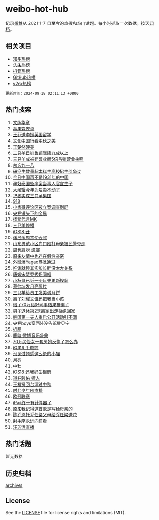 # weibo-hot-hub

记录[微博](https://www.weibo.com)从 2021-1-7 日至今的热搜和热门话题。每小时抓取一次数据，按天[归档](archives)。

## 相关项目

- [知乎热榜](https://github.com/lonnyzhang423/zhihu-hot-hub)
- [头条热榜](https://github.com/lonnyzhang423/toutiao-hot-hub)
- [抖音热榜](https://github.com/lonnyzhang423/douyin-hot-hub)
- [GitHub热榜](https://github.com/lonnyzhang423/github-hot-hub)
- [v2ex热榜](https://github.com/lonnyzhang423/v2ex-hot-hub)


`更新时间：2024-09-18 02:11:13 +0800`

## 热门搜索

1. [文脉华章](https://m.weibo.cn/search?containerid=100103type%3D1%26t%3D10%26q%3D%23%E6%96%87%E8%84%89%E5%8D%8E%E7%AB%A0%23&stream_entry_id=51&isnewpage=1&extparam=seat%3D1%26dgr%3D0%26filter_type%3Drealtimehot%26stream_entry_id%3D51%26c_type%3D51%26pos%3D0%26q%3D%2523%25E6%2596%2587%25E8%2584%2589%25E5%258D%258E%25E7%25AB%25A0%2523%26cate%3D10103%26display_time%3D1726596672%26pre_seqid%3D172659667231100565154)
1. [苹果变安卓](https://m.weibo.cn/search?containerid=100103type%3D1%26t%3D10%26q%3D%E8%8B%B9%E6%9E%9C%E5%8F%98%E5%AE%89%E5%8D%93&stream_entry_id=31&isnewpage=1&extparam=seat%3D1%26dgr%3D0%26band_rank%3D1%26stream_entry_id%3D31%26flag%3D2%26pos%3D0%26filter_type%3Drealtimehot%26cate%3D5001%26c_type%3D31%26lcate%3D5001%26realpos%3D1%26q%3D%25E8%258B%25B9%25E6%259E%259C%25E5%258F%2598%25E5%25AE%2589%25E5%258D%2593%26display_time%3D1726596672%26pre_seqid%3D172659667231100565154)
1. [王菲送李嫣英国留学](https://m.weibo.cn/search?containerid=100103type%3D1%26t%3D10%26q%3D%23%E7%8E%8B%E8%8F%B2%E9%80%81%E6%9D%8E%E5%AB%A3%E8%8B%B1%E5%9B%BD%E7%95%99%E5%AD%A6%23&stream_entry_id=31&isnewpage=1&extparam=seat%3D1%26dgr%3D0%26band_rank%3D2%26stream_entry_id%3D31%26flag%3D2%26pos%3D1%26filter_type%3Drealtimehot%26cate%3D5001%26c_type%3D31%26lcate%3D5001%26realpos%3D2%26q%3D%2523%25E7%258E%258B%25E8%258F%25B2%25E9%2580%2581%25E6%259D%258E%25E5%25AB%25A3%25E8%258B%25B1%25E5%259B%25BD%25E7%2595%2599%25E5%25AD%25A6%2523%26display_time%3D1726596672%26pre_seqid%3D172659667231100565154)
1. [文化中国行看中秋之美](https://m.weibo.cn/search?containerid=100103type%3D1%26t%3D10%26q%3D%23%E6%96%87%E5%8C%96%E4%B8%AD%E5%9B%BD%E8%A1%8C%E7%9C%8B%E4%B8%AD%E7%A7%8B%E4%B9%8B%E7%BE%8E%23&stream_entry_id=31&isnewpage=1&extparam=seat%3D1%26dgr%3D0%26band_rank%3D3%26stream_entry_id%3D31%26flag%3D0%26pos%3D2%26filter_type%3Drealtimehot%26cate%3D5001%26c_type%3D31%26lcate%3D5001%26realpos%3D3%26q%3D%2523%25E6%2596%2587%25E5%258C%2596%25E4%25B8%25AD%25E5%259B%25BD%25E8%25A1%258C%25E7%259C%258B%25E4%25B8%25AD%25E7%25A7%258B%25E4%25B9%258B%25E7%25BE%258E%2523%26display_time%3D1726596672%26pre_seqid%3D172659667231100565154)
1. [王楚然硬美](https://m.weibo.cn/search?containerid=100103type%3D1%26t%3D10%26q%3D%E7%8E%8B%E6%A5%9A%E7%84%B6%E7%A1%AC%E7%BE%8E&stream_entry_id=31&isnewpage=1&extparam=seat%3D1%26dgr%3D0%26band_rank%3D4%26stream_entry_id%3D31%26flag%3D2%26pos%3D3%26filter_type%3Drealtimehot%26cate%3D5001%26c_type%3D31%26lcate%3D5001%26realpos%3D4%26q%3D%25E7%258E%258B%25E6%25A5%259A%25E7%2584%25B6%25E7%25A1%25AC%25E7%25BE%258E%26display_time%3D1726596672%26pre_seqid%3D172659667231100565154)
1. [三只羊日销售额骤降九成以上](https://m.weibo.cn/search?containerid=100103type%3D1%26t%3D10%26q%3D%23%E4%B8%89%E5%8F%AA%E7%BE%8A%E6%97%A5%E9%94%80%E5%94%AE%E9%A2%9D%E9%AA%A4%E9%99%8D%E4%B9%9D%E6%88%90%E4%BB%A5%E4%B8%8A%23&stream_entry_id=31&isnewpage=1&extparam=seat%3D1%26dgr%3D0%26band_rank%3D5%26stream_entry_id%3D31%26flag%3D0%26pos%3D4%26filter_type%3Drealtimehot%26cate%3D5001%26c_type%3D31%26lcate%3D5001%26realpos%3D5%26q%3D%2523%25E4%25B8%2589%25E5%258F%25AA%25E7%25BE%258A%25E6%2597%25A5%25E9%2594%2580%25E5%2594%25AE%25E9%25A2%259D%25E9%25AA%25A4%25E9%2599%258D%25E4%25B9%259D%25E6%2588%2590%25E4%25BB%25A5%25E4%25B8%258A%2523%26display_time%3D1726596672%26pre_seqid%3D172659667231100565154)
1. [三只羊或被罚营业额5倍吊销营业执照](https://m.weibo.cn/search?containerid=100103type%3D1%26t%3D10%26q%3D%23%E4%B8%89%E5%8F%AA%E7%BE%8A%E6%88%96%E8%A2%AB%E7%BD%9A%E8%90%A5%E4%B8%9A%E9%A2%9D5%E5%80%8D%E5%90%8A%E9%94%80%E8%90%A5%E4%B8%9A%E6%89%A7%E7%85%A7%23&stream_entry_id=31&isnewpage=1&extparam=seat%3D1%26dgr%3D0%26band_rank%3D6%26stream_entry_id%3D31%26flag%3D2%26pos%3D5%26filter_type%3Drealtimehot%26cate%3D5001%26c_type%3D31%26lcate%3D5001%26realpos%3D6%26q%3D%2523%25E4%25B8%2589%25E5%258F%25AA%25E7%25BE%258A%25E6%2588%2596%25E8%25A2%25AB%25E7%25BD%259A%25E8%2590%25A5%25E4%25B8%259A%25E9%25A2%259D5%25E5%2580%258D%25E5%2590%258A%25E9%2594%2580%25E8%2590%25A5%25E4%25B8%259A%25E6%2589%25A7%25E7%2585%25A7%2523%26display_time%3D1726596672%26pre_seqid%3D172659667231100565154)
1. [勿忘九一八](https://m.weibo.cn/search?containerid=100103type%3D1%26t%3D10%26q%3D%23%E5%8B%BF%E5%BF%98%E4%B9%9D%E4%B8%80%E5%85%AB%23&stream_entry_id=31&isnewpage=1&extparam=seat%3D1%26dgr%3D0%26band_rank%3D7%26stream_entry_id%3D31%26flag%3D0%26pos%3D6%26filter_type%3Drealtimehot%26cate%3D5001%26c_type%3D31%26lcate%3D5001%26realpos%3D7%26q%3D%2523%25E5%258B%25BF%25E5%25BF%2598%25E4%25B9%259D%25E4%25B8%2580%25E5%2585%25AB%2523%26display_time%3D1726596672%26pre_seqid%3D172659667231100565154)
1. [研究生数量超本科生高校招生引争议](https://m.weibo.cn/search?containerid=100103type%3D1%26t%3D10%26q%3D%23%E7%A0%94%E7%A9%B6%E7%94%9F%E6%95%B0%E9%87%8F%E8%B6%85%E6%9C%AC%E7%A7%91%E7%94%9F%E9%AB%98%E6%A0%A1%E6%8B%9B%E7%94%9F%E5%BC%95%E4%BA%89%E8%AE%AE%23&stream_entry_id=31&isnewpage=1&extparam=seat%3D1%26dgr%3D0%26band_rank%3D8%26stream_entry_id%3D31%26flag%3D0%26pos%3D7%26filter_type%3Drealtimehot%26cate%3D5001%26c_type%3D31%26lcate%3D5001%26realpos%3D8%26q%3D%2523%25E7%25A0%2594%25E7%25A9%25B6%25E7%2594%259F%25E6%2595%25B0%25E9%2587%258F%25E8%25B6%2585%25E6%259C%25AC%25E7%25A7%2591%25E7%2594%259F%25E9%25AB%2598%25E6%25A0%25A1%25E6%258B%259B%25E7%2594%259F%25E5%25BC%2595%25E4%25BA%2589%25E8%25AE%25AE%2523%26display_time%3D1726596672%26pre_seqid%3D172659667231100565154)
1. [今日中国再不是1931年的中国](https://m.weibo.cn/search?containerid=100103type%3D1%26t%3D10%26q%3D%23%E4%BB%8A%E6%97%A5%E4%B8%AD%E5%9B%BD%E5%86%8D%E4%B8%8D%E6%98%AF1931%E5%B9%B4%E7%9A%84%E4%B8%AD%E5%9B%BD%23&stream_entry_id=31&isnewpage=1&extparam=seat%3D1%26dgr%3D0%26band_rank%3D9%26stream_entry_id%3D31%26flag%3D0%26pos%3D8%26filter_type%3Drealtimehot%26cate%3D5001%26c_type%3D31%26lcate%3D5001%26realpos%3D9%26q%3D%2523%25E4%25BB%258A%25E6%2597%25A5%25E4%25B8%25AD%25E5%259B%25BD%25E5%2586%258D%25E4%25B8%258D%25E6%2598%25AF1931%25E5%25B9%25B4%25E7%259A%2584%25E4%25B8%25AD%25E5%259B%25BD%2523%26display_time%3D1726596672%26pre_seqid%3D172659667231100565154)
1. [孕妇泰国坠崖案当事人官宣生子](https://m.weibo.cn/search?containerid=100103type%3D1%26t%3D10%26q%3D%23%E5%AD%95%E5%A6%87%E6%B3%B0%E5%9B%BD%E5%9D%A0%E5%B4%96%E6%A1%88%E5%BD%93%E4%BA%8B%E4%BA%BA%E5%AE%98%E5%AE%A3%E7%94%9F%E5%AD%90%23&stream_entry_id=31&isnewpage=1&extparam=seat%3D1%26dgr%3D0%26band_rank%3D10%26stream_entry_id%3D31%26flag%3D0%26pos%3D9%26filter_type%3Drealtimehot%26cate%3D5001%26c_type%3D31%26lcate%3D5001%26realpos%3D10%26q%3D%2523%25E5%25AD%2595%25E5%25A6%2587%25E6%25B3%25B0%25E5%259B%25BD%25E5%259D%25A0%25E5%25B4%2596%25E6%25A1%2588%25E5%25BD%2593%25E4%25BA%258B%25E4%25BA%25BA%25E5%25AE%2598%25E5%25AE%25A3%25E7%2594%259F%25E5%25AD%2590%2523%26display_time%3D1726596672%26pre_seqid%3D172659667231100565154)
1. [大闸蟹今年为啥卖不动了](https://m.weibo.cn/search?containerid=100103type%3D1%26t%3D10%26q%3D%23%E5%A4%A7%E9%97%B8%E8%9F%B9%E4%BB%8A%E5%B9%B4%E4%B8%BA%E5%95%A5%E5%8D%96%E4%B8%8D%E5%8A%A8%E4%BA%86%23&stream_entry_id=31&isnewpage=1&extparam=seat%3D1%26dgr%3D0%26band_rank%3D11%26stream_entry_id%3D31%26flag%3D2%26pos%3D10%26filter_type%3Drealtimehot%26cate%3D5001%26c_type%3D31%26lcate%3D5001%26realpos%3D11%26q%3D%2523%25E5%25A4%25A7%25E9%2597%25B8%25E8%259F%25B9%25E4%25BB%258A%25E5%25B9%25B4%25E4%25B8%25BA%25E5%2595%25A5%25E5%258D%2596%25E4%25B8%258D%25E5%258A%25A8%25E4%25BA%2586%2523%26display_time%3D1726596672%26pre_seqid%3D172659667231100565154)
1. [记者实探三只羊集团](https://m.weibo.cn/search?containerid=100103type%3D1%26t%3D10%26q%3D%23%E8%AE%B0%E8%80%85%E5%AE%9E%E6%8E%A2%E4%B8%89%E5%8F%AA%E7%BE%8A%E9%9B%86%E5%9B%A2%23&stream_entry_id=31&isnewpage=1&extparam=seat%3D1%26dgr%3D0%26band_rank%3D12%26stream_entry_id%3D31%26flag%3D0%26pos%3D11%26filter_type%3Drealtimehot%26cate%3D5001%26c_type%3D31%26lcate%3D5001%26realpos%3D12%26q%3D%2523%25E8%25AE%25B0%25E8%2580%2585%25E5%25AE%259E%25E6%258E%25A2%25E4%25B8%2589%25E5%258F%25AA%25E7%25BE%258A%25E9%259B%2586%25E5%259B%25A2%2523%26display_time%3D1726596672%26pre_seqid%3D172659667231100565154)
1. [918](https://m.weibo.cn/search?containerid=100103type%3D1%26t%3D10%26q%3D918&stream_entry_id=31&isnewpage=1&extparam=seat%3D1%26dgr%3D0%26band_rank%3D13%26stream_entry_id%3D31%26flag%3D1%26pos%3D12%26filter_type%3Drealtimehot%26cate%3D5001%26c_type%3D31%26lcate%3D5001%26realpos%3D13%26q%3D918%26display_time%3D1726596672%26pre_seqid%3D172659667231100565154)
1. [小杨哥评论区被立案调查刷屏](https://m.weibo.cn/search?containerid=100103type%3D1%26t%3D10%26q%3D%23%E5%B0%8F%E6%9D%A8%E5%93%A5%E8%AF%84%E8%AE%BA%E5%8C%BA%E8%A2%AB%E7%AB%8B%E6%A1%88%E8%B0%83%E6%9F%A5%E5%88%B7%E5%B1%8F%23&stream_entry_id=31&isnewpage=1&extparam=seat%3D1%26dgr%3D0%26band_rank%3D14%26stream_entry_id%3D31%26flag%3D0%26pos%3D13%26filter_type%3Drealtimehot%26cate%3D5001%26c_type%3D31%26lcate%3D5001%26realpos%3D14%26q%3D%2523%25E5%25B0%258F%25E6%259D%25A8%25E5%2593%25A5%25E8%25AF%2584%25E8%25AE%25BA%25E5%258C%25BA%25E8%25A2%25AB%25E7%25AB%258B%25E6%25A1%2588%25E8%25B0%2583%25E6%259F%25A5%25E5%2588%25B7%25E5%25B1%258F%2523%26display_time%3D1726596672%26pre_seqid%3D172659667231100565154)
1. [央视镜头下的金晨](https://m.weibo.cn/search?containerid=100103type%3D1%26t%3D10%26q%3D%23%E5%A4%AE%E8%A7%86%E9%95%9C%E5%A4%B4%E4%B8%8B%E7%9A%84%E9%87%91%E6%99%A8%23&stream_entry_id=31&isnewpage=1&extparam=seat%3D1%26dgr%3D0%26band_rank%3D15%26stream_entry_id%3D31%26flag%3D2%26pos%3D14%26filter_type%3Drealtimehot%26cate%3D5001%26c_type%3D31%26lcate%3D5001%26realpos%3D15%26q%3D%2523%25E5%25A4%25AE%25E8%25A7%2586%25E9%2595%259C%25E5%25A4%25B4%25E4%25B8%258B%25E7%259A%2584%25E9%2587%2591%25E6%2599%25A8%2523%26display_time%3D1726596672%26pre_seqid%3D172659667231100565154)
1. [杨紫代言MK](https://m.weibo.cn/search?containerid=100103type%3D1%26t%3D10%26q%3D%23%E6%9D%A8%E7%B4%AB%E4%BB%A3%E8%A8%80MK%23&stream_entry_id=31&isnewpage=1&extparam=seat%3D1%26dgr%3D0%26band_rank%3D16%26stream_entry_id%3D31%26flag%3D0%26pos%3D15%26filter_type%3Drealtimehot%26cate%3D5001%26c_type%3D31%26lcate%3D5001%26realpos%3D16%26q%3D%2523%25E6%259D%25A8%25E7%25B4%25AB%25E4%25BB%25A3%25E8%25A8%2580MK%2523%26display_time%3D1726596672%26pre_seqid%3D172659667231100565154)
1. [三只羊停播](https://m.weibo.cn/search?containerid=100103type%3D1%26t%3D10%26q%3D%23%E4%B8%89%E5%8F%AA%E7%BE%8A%E5%81%9C%E6%92%AD%23&stream_entry_id=31&isnewpage=1&extparam=seat%3D1%26dgr%3D0%26band_rank%3D17%26stream_entry_id%3D31%26flag%3D0%26pos%3D16%26filter_type%3Drealtimehot%26cate%3D5001%26c_type%3D31%26lcate%3D5001%26realpos%3D17%26q%3D%2523%25E4%25B8%2589%25E5%258F%25AA%25E7%25BE%258A%25E5%2581%259C%25E6%2592%25AD%2523%26display_time%3D1726596672%26pre_seqid%3D172659667231100565154)
1. [iOS18 丑](https://m.weibo.cn/search?containerid=100103type%3D1%26t%3D10%26q%3DiOS18+%E4%B8%91&stream_entry_id=31&isnewpage=1&extparam=seat%3D1%26dgr%3D0%26band_rank%3D18%26stream_entry_id%3D31%26flag%3D0%26pos%3D17%26filter_type%3Drealtimehot%26cate%3D5001%26c_type%3D31%26lcate%3D5001%26realpos%3D18%26q%3DiOS18%2520%25E4%25B8%2591%26display_time%3D1726596672%26pre_seqid%3D172659667231100565154)
1. [潘展乐周杰伦合照](https://m.weibo.cn/search?containerid=100103type%3D1%26t%3D10%26q%3D%23%E6%BD%98%E5%B1%95%E4%B9%90%E5%91%A8%E6%9D%B0%E4%BC%A6%E5%90%88%E7%85%A7%23&stream_entry_id=31&isnewpage=1&extparam=seat%3D1%26dgr%3D0%26band_rank%3D19%26stream_entry_id%3D31%26flag%3D0%26pos%3D18%26filter_type%3Drealtimehot%26cate%3D5001%26c_type%3D31%26lcate%3D5001%26realpos%3D19%26q%3D%2523%25E6%25BD%2598%25E5%25B1%2595%25E4%25B9%2590%25E5%2591%25A8%25E6%259D%25B0%25E4%25BC%25A6%25E5%2590%2588%25E7%2585%25A7%2523%26display_time%3D1726596672%26pre_seqid%3D172659667231100565154)
1. [山东男孩小区门口殴打母亲被民警带走](https://m.weibo.cn/search?containerid=100103type%3D1%26t%3D10%26q%3D%23%E5%B1%B1%E4%B8%9C%E7%94%B7%E5%AD%A9%E5%B0%8F%E5%8C%BA%E9%97%A8%E5%8F%A3%E6%AE%B4%E6%89%93%E6%AF%8D%E4%BA%B2%E8%A2%AB%E6%B0%91%E8%AD%A6%E5%B8%A6%E8%B5%B0%23&stream_entry_id=31&isnewpage=1&extparam=seat%3D1%26dgr%3D0%26band_rank%3D20%26stream_entry_id%3D31%26flag%3D0%26pos%3D19%26filter_type%3Drealtimehot%26cate%3D5001%26c_type%3D31%26lcate%3D5001%26realpos%3D20%26q%3D%2523%25E5%25B1%25B1%25E4%25B8%259C%25E7%2594%25B7%25E5%25AD%25A9%25E5%25B0%258F%25E5%258C%25BA%25E9%2597%25A8%25E5%258F%25A3%25E6%25AE%25B4%25E6%2589%2593%25E6%25AF%258D%25E4%25BA%25B2%25E8%25A2%25AB%25E6%25B0%2591%25E8%25AD%25A6%25E5%25B8%25A6%25E8%25B5%25B0%2523%26display_time%3D1726596672%26pre_seqid%3D172659667231100565154)
1. [周也肩膀 蟑螂](https://m.weibo.cn/search?containerid=100103type%3D1%26t%3D10%26q%3D%E5%91%A8%E4%B9%9F%E8%82%A9%E8%86%80+%E8%9F%91%E8%9E%82&stream_entry_id=31&isnewpage=1&extparam=seat%3D1%26dgr%3D0%26band_rank%3D21%26stream_entry_id%3D31%26flag%3D2%26pos%3D20%26filter_type%3Drealtimehot%26cate%3D5001%26c_type%3D31%26lcate%3D5001%26realpos%3D21%26q%3D%25E5%2591%25A8%25E4%25B9%259F%25E8%2582%25A9%25E8%2586%2580%2520%25E8%259F%2591%25E8%259E%2582%26display_time%3D1726596672%26pre_seqid%3D172659667231100565154)
1. [原来友情中也存在假性亲密](https://m.weibo.cn/search?containerid=100103type%3D1%26t%3D10%26q%3D%23%E5%8E%9F%E6%9D%A5%E5%8F%8B%E6%83%85%E4%B8%AD%E4%B9%9F%E5%AD%98%E5%9C%A8%E5%81%87%E6%80%A7%E4%BA%B2%E5%AF%86%23&stream_entry_id=31&isnewpage=1&extparam=seat%3D1%26dgr%3D0%26band_rank%3D22%26stream_entry_id%3D31%26flag%3D1%26pos%3D21%26filter_type%3Drealtimehot%26cate%3D5001%26c_type%3D31%26lcate%3D5001%26realpos%3D22%26q%3D%2523%25E5%258E%259F%25E6%259D%25A5%25E5%258F%258B%25E6%2583%2585%25E4%25B8%25AD%25E4%25B9%259F%25E5%25AD%2598%25E5%259C%25A8%25E5%2581%2587%25E6%2580%25A7%25E4%25BA%25B2%25E5%25AF%2586%2523%26display_time%3D1726596672%26pre_seqid%3D172659667231100565154)
1. [外网爆Yagao审批通过](https://m.weibo.cn/search?containerid=100103type%3D1%26t%3D10%26q%3D%23%E5%A4%96%E7%BD%91%E7%88%86Yagao%E5%AE%A1%E6%89%B9%E9%80%9A%E8%BF%87%23&stream_entry_id=31&isnewpage=1&extparam=seat%3D1%26dgr%3D0%26band_rank%3D23%26stream_entry_id%3D31%26flag%3D0%26pos%3D22%26filter_type%3Drealtimehot%26cate%3D5001%26c_type%3D31%26lcate%3D5001%26realpos%3D23%26q%3D%2523%25E5%25A4%2596%25E7%25BD%2591%25E7%2588%2586Yagao%25E5%25AE%25A1%25E6%2589%25B9%25E9%2580%259A%25E8%25BF%2587%2523%26display_time%3D1726596672%26pre_seqid%3D172659667231100565154)
1. [吃饱就睡其实和长胖没太大关系](https://m.weibo.cn/search?containerid=100103type%3D1%26t%3D10%26q%3D%23%E5%90%83%E9%A5%B1%E5%B0%B1%E7%9D%A1%E5%85%B6%E5%AE%9E%E5%92%8C%E9%95%BF%E8%83%96%E6%B2%A1%E5%A4%AA%E5%A4%A7%E5%85%B3%E7%B3%BB%23&stream_entry_id=31&isnewpage=1&extparam=seat%3D1%26dgr%3D0%26band_rank%3D24%26stream_entry_id%3D31%26flag%3D1%26pos%3D23%26filter_type%3Drealtimehot%26cate%3D5001%26c_type%3D31%26lcate%3D5001%26realpos%3D24%26q%3D%2523%25E5%2590%2583%25E9%25A5%25B1%25E5%25B0%25B1%25E7%259D%25A1%25E5%2585%25B6%25E5%25AE%259E%25E5%2592%258C%25E9%2595%25BF%25E8%2583%2596%25E6%25B2%25A1%25E5%25A4%25AA%25E5%25A4%25A7%25E5%2585%25B3%25E7%25B3%25BB%2523%26display_time%3D1726596672%26pre_seqid%3D172659667231100565154)
1. [唐嫣宋慧乔秀场同框](https://m.weibo.cn/search?containerid=100103type%3D1%26t%3D10%26q%3D%23%E5%94%90%E5%AB%A3%E5%AE%8B%E6%85%A7%E4%B9%94%E7%A7%80%E5%9C%BA%E5%90%8C%E6%A1%86%23&stream_entry_id=31&isnewpage=1&extparam=seat%3D1%26dgr%3D0%26band_rank%3D25%26stream_entry_id%3D31%26flag%3D0%26pos%3D24%26filter_type%3Drealtimehot%26cate%3D5001%26c_type%3D31%26lcate%3D5001%26realpos%3D25%26q%3D%2523%25E5%2594%2590%25E5%25AB%25A3%25E5%25AE%258B%25E6%2585%25A7%25E4%25B9%2594%25E7%25A7%2580%25E5%259C%25BA%25E5%2590%258C%25E6%25A1%2586%2523%26display_time%3D1726596672%26pre_seqid%3D172659667231100565154)
1. [小杨哥已近一个月未更新视频](https://m.weibo.cn/search?containerid=100103type%3D1%26t%3D10%26q%3D%23%E5%B0%8F%E6%9D%A8%E5%93%A5%E5%B7%B2%E8%BF%91%E4%B8%80%E4%B8%AA%E6%9C%88%E6%9C%AA%E6%9B%B4%E6%96%B0%E8%A7%86%E9%A2%91%23&stream_entry_id=31&isnewpage=1&extparam=seat%3D1%26dgr%3D0%26band_rank%3D26%26stream_entry_id%3D31%26flag%3D0%26pos%3D25%26filter_type%3Drealtimehot%26cate%3D5001%26c_type%3D31%26lcate%3D5001%26realpos%3D26%26q%3D%2523%25E5%25B0%258F%25E6%259D%25A8%25E5%2593%25A5%25E5%25B7%25B2%25E8%25BF%2591%25E4%25B8%2580%25E4%25B8%25AA%25E6%259C%2588%25E6%259C%25AA%25E6%259B%25B4%25E6%2596%25B0%25E8%25A7%2586%25E9%25A2%2591%2523%26display_time%3D1726596672%26pre_seqid%3D172659667231100565154)
1. [蔡徐坤发月亮照片](https://m.weibo.cn/search?containerid=100103type%3D1%26t%3D10%26q%3D%E8%94%A1%E5%BE%90%E5%9D%A4%E5%8F%91%E6%9C%88%E4%BA%AE%E7%85%A7%E7%89%87&stream_entry_id=31&isnewpage=1&extparam=seat%3D1%26dgr%3D0%26band_rank%3D27%26stream_entry_id%3D31%26flag%3D0%26pos%3D26%26filter_type%3Drealtimehot%26cate%3D5001%26c_type%3D31%26lcate%3D5001%26realpos%3D27%26q%3D%25E8%2594%25A1%25E5%25BE%2590%25E5%259D%25A4%25E5%258F%2591%25E6%259C%2588%25E4%25BA%25AE%25E7%2585%25A7%25E7%2589%2587%26display_time%3D1726596672%26pre_seqid%3D172659667231100565154)
1. [三只羊给员工发美诚月饼](https://m.weibo.cn/search?containerid=100103type%3D1%26t%3D10%26q%3D%23%E4%B8%89%E5%8F%AA%E7%BE%8A%E7%BB%99%E5%91%98%E5%B7%A5%E5%8F%91%E7%BE%8E%E8%AF%9A%E6%9C%88%E9%A5%BC%23&stream_entry_id=31&isnewpage=1&extparam=seat%3D1%26dgr%3D0%26band_rank%3D28%26stream_entry_id%3D31%26flag%3D0%26pos%3D27%26filter_type%3Drealtimehot%26cate%3D5001%26c_type%3D31%26lcate%3D5001%26realpos%3D28%26q%3D%2523%25E4%25B8%2589%25E5%258F%25AA%25E7%25BE%258A%25E7%25BB%2599%25E5%2591%2598%25E5%25B7%25A5%25E5%258F%2591%25E7%25BE%258E%25E8%25AF%259A%25E6%259C%2588%25E9%25A5%25BC%2523%26display_time%3D1726596672%26pre_seqid%3D172659667231100565154)
1. [离了刘耀文谁还把我当小孩](https://m.weibo.cn/search?containerid=100103type%3D1%26t%3D10%26q%3D%E7%A6%BB%E4%BA%86%E5%88%98%E8%80%80%E6%96%87%E8%B0%81%E8%BF%98%E6%8A%8A%E6%88%91%E5%BD%93%E5%B0%8F%E5%AD%A9&stream_entry_id=31&isnewpage=1&extparam=seat%3D1%26dgr%3D0%26band_rank%3D29%26stream_entry_id%3D31%26flag%3D1%26pos%3D28%26filter_type%3Drealtimehot%26cate%3D5001%26c_type%3D31%26lcate%3D5001%26realpos%3D29%26q%3D%25E7%25A6%25BB%25E4%25BA%2586%25E5%2588%2598%25E8%2580%2580%25E6%2596%2587%25E8%25B0%2581%25E8%25BF%2598%25E6%258A%258A%25E6%2588%2591%25E5%25BD%2593%25E5%25B0%258F%25E5%25AD%25A9%26display_time%3D1726596672%26pre_seqid%3D172659667231100565154)
1. [借了70万给好同事结果被骗了](https://m.weibo.cn/search?containerid=100103type%3D1%26t%3D10%26q%3D%23%E5%80%9F%E4%BA%8670%E4%B8%87%E7%BB%99%E5%A5%BD%E5%90%8C%E4%BA%8B%E7%BB%93%E6%9E%9C%E8%A2%AB%E9%AA%97%E4%BA%86%23&stream_entry_id=31&isnewpage=1&extparam=seat%3D1%26dgr%3D0%26band_rank%3D30%26stream_entry_id%3D31%26flag%3D0%26pos%3D29%26filter_type%3Drealtimehot%26cate%3D5001%26c_type%3D31%26lcate%3D5001%26realpos%3D30%26q%3D%2523%25E5%2580%259F%25E4%25BA%258670%25E4%25B8%2587%25E7%25BB%2599%25E5%25A5%25BD%25E5%2590%258C%25E4%25BA%258B%25E7%25BB%2593%25E6%259E%259C%25E8%25A2%25AB%25E9%25AA%2597%25E4%25BA%2586%2523%26display_time%3D1726596672%26pre_seqid%3D172659667231100565154)
1. [男子退休第2天离家出走拒绝回家](https://m.weibo.cn/search?containerid=100103type%3D1%26t%3D10%26q%3D%23%E7%94%B7%E5%AD%90%E9%80%80%E4%BC%91%E7%AC%AC2%E5%A4%A9%E7%A6%BB%E5%AE%B6%E5%87%BA%E8%B5%B0%E6%8B%92%E7%BB%9D%E5%9B%9E%E5%AE%B6%23&stream_entry_id=31&isnewpage=1&extparam=seat%3D1%26dgr%3D0%26band_rank%3D31%26stream_entry_id%3D31%26flag%3D0%26pos%3D30%26filter_type%3Drealtimehot%26cate%3D5001%26c_type%3D31%26lcate%3D5001%26realpos%3D31%26q%3D%2523%25E7%2594%25B7%25E5%25AD%2590%25E9%2580%2580%25E4%25BC%2591%25E7%25AC%25AC2%25E5%25A4%25A9%25E7%25A6%25BB%25E5%25AE%25B6%25E5%2587%25BA%25E8%25B5%25B0%25E6%258B%2592%25E7%25BB%259D%25E5%259B%259E%25E5%25AE%25B6%2523%26display_time%3D1726596672%26pre_seqid%3D172659667231100565154)
1. [韩国第一夫人重启公开活动引不满](https://m.weibo.cn/search?containerid=100103type%3D1%26t%3D10%26q%3D%23%E9%9F%A9%E5%9B%BD%E7%AC%AC%E4%B8%80%E5%A4%AB%E4%BA%BA%E9%87%8D%E5%90%AF%E5%85%AC%E5%BC%80%E6%B4%BB%E5%8A%A8%E5%BC%95%E4%B8%8D%E6%BB%A1%23&stream_entry_id=31&isnewpage=1&extparam=seat%3D1%26dgr%3D0%26band_rank%3D32%26stream_entry_id%3D31%26flag%3D0%26pos%3D31%26filter_type%3Drealtimehot%26cate%3D5001%26c_type%3D31%26lcate%3D5001%26realpos%3D32%26q%3D%2523%25E9%259F%25A9%25E5%259B%25BD%25E7%25AC%25AC%25E4%25B8%2580%25E5%25A4%25AB%25E4%25BA%25BA%25E9%2587%258D%25E5%2590%25AF%25E5%2585%25AC%25E5%25BC%2580%25E6%25B4%25BB%25E5%258A%25A8%25E5%25BC%2595%25E4%25B8%258D%25E6%25BB%25A1%2523%26display_time%3D1726596672%26pre_seqid%3D172659667231100565154)
1. [央视boys穿西装没告诉撒贝宁](https://m.weibo.cn/search?containerid=100103type%3D1%26t%3D10%26q%3D%E5%A4%AE%E8%A7%86boys%E7%A9%BF%E8%A5%BF%E8%A3%85%E6%B2%A1%E5%91%8A%E8%AF%89%E6%92%92%E8%B4%9D%E5%AE%81&stream_entry_id=31&isnewpage=1&extparam=seat%3D1%26dgr%3D0%26band_rank%3D33%26stream_entry_id%3D31%26flag%3D0%26pos%3D32%26filter_type%3Drealtimehot%26cate%3D5001%26c_type%3D31%26lcate%3D5001%26realpos%3D33%26q%3D%25E5%25A4%25AE%25E8%25A7%2586boys%25E7%25A9%25BF%25E8%25A5%25BF%25E8%25A3%2585%25E6%25B2%25A1%25E5%2591%258A%25E8%25AF%2589%25E6%2592%2592%25E8%25B4%259D%25E5%25AE%2581%26display_time%3D1726596672%26pre_seqid%3D172659667231100565154)
1. [折腰](https://m.weibo.cn/search?containerid=100103type%3D1%26t%3D10%26q%3D%E6%8A%98%E8%85%B0&stream_entry_id=31&isnewpage=1&extparam=seat%3D1%26dgr%3D0%26band_rank%3D34%26stream_entry_id%3D31%26flag%3D0%26pos%3D33%26filter_type%3Drealtimehot%26cate%3D5001%26c_type%3D31%26lcate%3D5001%26realpos%3D34%26q%3D%25E6%258A%2598%25E8%2585%25B0%26display_time%3D1726596672%26pre_seqid%3D172659667231100565154)
1. [鹿晗 微博音乐盛典](https://m.weibo.cn/search?containerid=100103type%3D1%26t%3D10%26q%3D%E9%B9%BF%E6%99%97+%E5%BE%AE%E5%8D%9A%E9%9F%B3%E4%B9%90%E7%9B%9B%E5%85%B8&stream_entry_id=31&isnewpage=1&extparam=seat%3D1%26dgr%3D0%26band_rank%3D35%26stream_entry_id%3D31%26flag%3D0%26pos%3D34%26filter_type%3Drealtimehot%26cate%3D5001%26c_type%3D31%26lcate%3D5001%26realpos%3D35%26q%3D%25E9%25B9%25BF%25E6%2599%2597%2520%25E5%25BE%25AE%25E5%258D%259A%25E9%259F%25B3%25E4%25B9%2590%25E7%259B%259B%25E5%2585%25B8%26display_time%3D1726596672%26pre_seqid%3D172659667231100565154)
1. [70万买侄女一套房她反悔了怎么办](https://m.weibo.cn/search?containerid=100103type%3D1%26t%3D10%26q%3D%2370%E4%B8%87%E4%B9%B0%E4%BE%84%E5%A5%B3%E4%B8%80%E5%A5%97%E6%88%BF%E5%A5%B9%E5%8F%8D%E6%82%94%E4%BA%86%E6%80%8E%E4%B9%88%E5%8A%9E%23&stream_entry_id=31&isnewpage=1&extparam=seat%3D1%26dgr%3D0%26band_rank%3D36%26stream_entry_id%3D31%26flag%3D0%26pos%3D35%26filter_type%3Drealtimehot%26cate%3D5001%26c_type%3D31%26lcate%3D5001%26realpos%3D36%26q%3D%252370%25E4%25B8%2587%25E4%25B9%25B0%25E4%25BE%2584%25E5%25A5%25B3%25E4%25B8%2580%25E5%25A5%2597%25E6%2588%25BF%25E5%25A5%25B9%25E5%258F%258D%25E6%2582%2594%25E4%25BA%2586%25E6%2580%258E%25E4%25B9%2588%25E5%258A%259E%2523%26display_time%3D1726596672%26pre_seqid%3D172659667231100565154)
1. [iOS18 手电筒](https://m.weibo.cn/search?containerid=100103type%3D1%26t%3D10%26q%3DiOS18+%E6%89%8B%E7%94%B5%E7%AD%92&stream_entry_id=31&isnewpage=1&extparam=seat%3D1%26dgr%3D0%26band_rank%3D37%26stream_entry_id%3D31%26flag%3D0%26pos%3D36%26filter_type%3Drealtimehot%26cate%3D5001%26c_type%3D31%26lcate%3D5001%26realpos%3D37%26q%3DiOS18%2520%25E6%2589%258B%25E7%2594%25B5%25E7%25AD%2592%26display_time%3D1726596672%26pre_seqid%3D172659667231100565154)
1. [没见过顿感这么绝的小猫](https://m.weibo.cn/search?containerid=100103type%3D1%26t%3D10%26q%3D%E6%B2%A1%E8%A7%81%E8%BF%87%E9%A1%BF%E6%84%9F%E8%BF%99%E4%B9%88%E7%BB%9D%E7%9A%84%E5%B0%8F%E7%8C%AB&stream_entry_id=31&isnewpage=1&extparam=seat%3D1%26dgr%3D0%26band_rank%3D38%26stream_entry_id%3D31%26flag%3D1%26pos%3D37%26filter_type%3Drealtimehot%26cate%3D5001%26c_type%3D31%26lcate%3D5001%26realpos%3D38%26q%3D%25E6%25B2%25A1%25E8%25A7%2581%25E8%25BF%2587%25E9%25A1%25BF%25E6%2584%259F%25E8%25BF%2599%25E4%25B9%2588%25E7%25BB%259D%25E7%259A%2584%25E5%25B0%258F%25E7%258C%25AB%26display_time%3D1726596672%26pre_seqid%3D172659667231100565154)
1. [月亮](https://m.weibo.cn/search?containerid=100103type%3D1%26t%3D10%26q%3D%E6%9C%88%E4%BA%AE&stream_entry_id=31&isnewpage=1&extparam=seat%3D1%26dgr%3D0%26band_rank%3D39%26stream_entry_id%3D31%26flag%3D0%26pos%3D38%26filter_type%3Drealtimehot%26cate%3D5001%26c_type%3D31%26lcate%3D5001%26realpos%3D39%26q%3D%25E6%259C%2588%25E4%25BA%25AE%26display_time%3D1726596672%26pre_seqid%3D172659667231100565154)
1. [中秋](https://m.weibo.cn/search?containerid=100103type%3D1%26t%3D10%26q%3D%E4%B8%AD%E7%A7%8B&stream_entry_id=31&isnewpage=1&extparam=seat%3D1%26dgr%3D0%26band_rank%3D40%26stream_entry_id%3D31%26flag%3D0%26pos%3D39%26filter_type%3Drealtimehot%26cate%3D5001%26c_type%3D31%26lcate%3D5001%26realpos%3D40%26q%3D%25E4%25B8%25AD%25E7%25A7%258B%26display_time%3D1726596672%26pre_seqid%3D172659667231100565154)
1. [iOS18 还我妈生相册](https://m.weibo.cn/search?containerid=100103type%3D1%26t%3D10%26q%3DiOS18+%E8%BF%98%E6%88%91%E5%A6%88%E7%94%9F%E7%9B%B8%E5%86%8C&stream_entry_id=31&isnewpage=1&extparam=seat%3D1%26dgr%3D0%26band_rank%3D41%26stream_entry_id%3D31%26flag%3D0%26pos%3D40%26filter_type%3Drealtimehot%26cate%3D5001%26c_type%3D31%26lcate%3D5001%26realpos%3D41%26q%3DiOS18%2520%25E8%25BF%2598%25E6%2588%2591%25E5%25A6%2588%25E7%2594%259F%25E7%259B%25B8%25E5%2586%258C%26display_time%3D1726596672%26pre_seqid%3D172659667231100565154)
1. [道枝骏佑 镖人](https://m.weibo.cn/search?containerid=100103type%3D1%26t%3D10%26q%3D%E9%81%93%E6%9E%9D%E9%AA%8F%E4%BD%91+%E9%95%96%E4%BA%BA&stream_entry_id=31&isnewpage=1&extparam=seat%3D1%26dgr%3D0%26band_rank%3D42%26stream_entry_id%3D31%26flag%3D0%26pos%3D41%26filter_type%3Drealtimehot%26cate%3D5001%26c_type%3D31%26lcate%3D5001%26realpos%3D42%26q%3D%25E9%2581%2593%25E6%259E%259D%25E9%25AA%258F%25E4%25BD%2591%2520%25E9%2595%2596%25E4%25BA%25BA%26display_time%3D1726596672%26pre_seqid%3D172659667231100565154)
1. [王祖贤回台湾过中秋](https://m.weibo.cn/search?containerid=100103type%3D1%26t%3D10%26q%3D%23%E7%8E%8B%E7%A5%96%E8%B4%A4%E5%9B%9E%E5%8F%B0%E6%B9%BE%E8%BF%87%E4%B8%AD%E7%A7%8B%23&stream_entry_id=31&isnewpage=1&extparam=seat%3D1%26dgr%3D0%26band_rank%3D43%26stream_entry_id%3D31%26flag%3D0%26pos%3D42%26filter_type%3Drealtimehot%26cate%3D5001%26c_type%3D31%26lcate%3D5001%26realpos%3D43%26q%3D%2523%25E7%258E%258B%25E7%25A5%2596%25E8%25B4%25A4%25E5%259B%259E%25E5%258F%25B0%25E6%25B9%25BE%25E8%25BF%2587%25E4%25B8%25AD%25E7%25A7%258B%2523%26display_time%3D1726596672%26pre_seqid%3D172659667231100565154)
1. [时代少年团直播](https://m.weibo.cn/search?containerid=100103type%3D1%26t%3D10%26q%3D%E6%97%B6%E4%BB%A3%E5%B0%91%E5%B9%B4%E5%9B%A2%E7%9B%B4%E6%92%AD&stream_entry_id=31&isnewpage=1&extparam=seat%3D1%26dgr%3D0%26band_rank%3D44%26stream_entry_id%3D31%26flag%3D0%26pos%3D43%26filter_type%3Drealtimehot%26cate%3D5001%26c_type%3D31%26lcate%3D5001%26realpos%3D44%26q%3D%25E6%2597%25B6%25E4%25BB%25A3%25E5%25B0%2591%25E5%25B9%25B4%25E5%259B%25A2%25E7%259B%25B4%25E6%2592%25AD%26display_time%3D1726596672%26pre_seqid%3D172659667231100565154)
1. [欧冠联赛](https://m.weibo.cn/search?containerid=100103type%3D1%26t%3D10%26q%3D%23%E6%AC%A7%E5%86%A0%E8%81%94%E8%B5%9B%23&stream_entry_id=31&isnewpage=1&extparam=seat%3D1%26dgr%3D0%26band_rank%3D45%26stream_entry_id%3D31%26flag%3D1%26pos%3D44%26filter_type%3Drealtimehot%26cate%3D5001%26c_type%3D31%26lcate%3D5001%26realpos%3D45%26q%3D%2523%25E6%25AC%25A7%25E5%2586%25A0%25E8%2581%2594%25E8%25B5%259B%2523%26display_time%3D1726596672%26pre_seqid%3D172659667231100565154)
1. [iPad终于有计算器了](https://m.weibo.cn/search?containerid=100103type%3D1%26t%3D10%26q%3DiPad%E7%BB%88%E4%BA%8E%E6%9C%89%E8%AE%A1%E7%AE%97%E5%99%A8%E4%BA%86&stream_entry_id=31&isnewpage=1&extparam=seat%3D1%26dgr%3D0%26band_rank%3D46%26stream_entry_id%3D31%26flag%3D0%26pos%3D45%26filter_type%3Drealtimehot%26cate%3D5001%26c_type%3D31%26lcate%3D5001%26realpos%3D46%26q%3DiPad%25E7%25BB%2588%25E4%25BA%258E%25E6%259C%2589%25E8%25AE%25A1%25E7%25AE%2597%25E5%2599%25A8%25E4%25BA%2586%26display_time%3D1726596672%26pre_seqid%3D172659667231100565154)
1. [原来我记得这首歌是写给母亲的](https://m.weibo.cn/search?containerid=100103type%3D1%26t%3D10%26q%3D%23%E5%8E%9F%E6%9D%A5%E6%88%91%E8%AE%B0%E5%BE%97%E8%BF%99%E9%A6%96%E6%AD%8C%E6%98%AF%E5%86%99%E7%BB%99%E6%AF%8D%E4%BA%B2%E7%9A%84%23&stream_entry_id=31&isnewpage=1&extparam=seat%3D1%26dgr%3D0%26band_rank%3D47%26stream_entry_id%3D31%26flag%3D1%26pos%3D46%26filter_type%3Drealtimehot%26cate%3D5001%26c_type%3D31%26lcate%3D5001%26realpos%3D47%26q%3D%2523%25E5%258E%259F%25E6%259D%25A5%25E6%2588%2591%25E8%25AE%25B0%25E5%25BE%2597%25E8%25BF%2599%25E9%25A6%2596%25E6%25AD%258C%25E6%2598%25AF%25E5%2586%2599%25E7%25BB%2599%25E6%25AF%258D%25E4%25BA%25B2%25E7%259A%2584%2523%26display_time%3D1726596672%26pre_seqid%3D172659667231100565154)
1. [陈乔恩托乔任梁父母给乔任梁送花](https://m.weibo.cn/search?containerid=100103type%3D1%26t%3D10%26q%3D%23%E9%99%88%E4%B9%94%E6%81%A9%E6%89%98%E4%B9%94%E4%BB%BB%E6%A2%81%E7%88%B6%E6%AF%8D%E7%BB%99%E4%B9%94%E4%BB%BB%E6%A2%81%E9%80%81%E8%8A%B1%23&stream_entry_id=31&isnewpage=1&extparam=seat%3D1%26dgr%3D0%26band_rank%3D48%26stream_entry_id%3D31%26flag%3D0%26pos%3D47%26filter_type%3Drealtimehot%26cate%3D5001%26c_type%3D31%26lcate%3D5001%26realpos%3D48%26q%3D%2523%25E9%2599%2588%25E4%25B9%2594%25E6%2581%25A9%25E6%2589%2598%25E4%25B9%2594%25E4%25BB%25BB%25E6%25A2%2581%25E7%2588%25B6%25E6%25AF%258D%25E7%25BB%2599%25E4%25B9%2594%25E4%25BB%25BB%25E6%25A2%2581%25E9%2580%2581%25E8%258A%25B1%2523%26display_time%3D1726596672%26pre_seqid%3D172659667231100565154)
1. [射手座永远向前看](https://m.weibo.cn/search?containerid=100103type%3D1%26t%3D10%26q%3D%E5%B0%84%E6%89%8B%E5%BA%A7%E6%B0%B8%E8%BF%9C%E5%90%91%E5%89%8D%E7%9C%8B&stream_entry_id=31&isnewpage=1&extparam=seat%3D1%26dgr%3D0%26band_rank%3D49%26stream_entry_id%3D31%26flag%3D0%26pos%3D48%26filter_type%3Drealtimehot%26cate%3D5001%26c_type%3D31%26lcate%3D5001%26realpos%3D49%26q%3D%25E5%25B0%2584%25E6%2589%258B%25E5%25BA%25A7%25E6%25B0%25B8%25E8%25BF%259C%25E5%2590%2591%25E5%2589%258D%25E7%259C%258B%26display_time%3D1726596672%26pre_seqid%3D172659667231100565154)
1. [汪苏泷直播](https://m.weibo.cn/search?containerid=100103type%3D1%26t%3D10%26q%3D%E6%B1%AA%E8%8B%8F%E6%B3%B7%E7%9B%B4%E6%92%AD&stream_entry_id=31&isnewpage=1&extparam=seat%3D1%26dgr%3D0%26band_rank%3D50%26stream_entry_id%3D31%26flag%3D0%26pos%3D49%26filter_type%3Drealtimehot%26cate%3D5001%26c_type%3D31%26lcate%3D5001%26realpos%3D50%26q%3D%25E6%25B1%25AA%25E8%258B%258F%25E6%25B3%25B7%25E7%259B%25B4%25E6%2592%25AD%26display_time%3D1726596672%26pre_seqid%3D172659667231100565154)

## 热门话题

暂无数据

## 历史归档

[archives](archives)

## License

See the [LICENSE](LICENSE) file for license rights and limitations (MIT).
